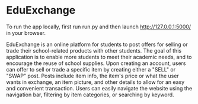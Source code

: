 # EduExchange

To run the app locally, first run run.py and then launch http://127.0.0.1:5000/ in your browser.

EduExchange is an online platform for students to post offers for selling or trade their school-related products with other students. The goal of this application is to enable more students to meet their academic needs, and to encourage the reuse of school supplies. Upon creating an account, users can offer to sell or trade a specific item by creating either a "SELL" or "SWAP" post. Posts include item info, the item's price or what the user wants in exchange, an item picture, and other details to allow for an easy and convenient transaction. Users can easily navigate the website using the navigation bar, filtering by item categories, or searching by keyword.
